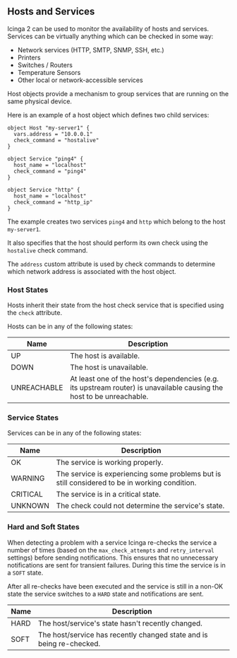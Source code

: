 ## <a id="hosts-services"></a> Hosts and Services

Icinga 2 can be used to monitor the availability of hosts and services. Services
can be virtually anything which can be checked in some way:

* Network services (HTTP, SMTP, SNMP, SSH, etc.)
* Printers
* Switches / Routers
* Temperature Sensors
* Other local or network-accessible services

Host objects provide a mechanism to group services that are running
on the same physical device.

Here is an example of a host object which defines two child services:

    object Host "my-server1" {
      vars.address = "10.0.0.1"
      check_command = "hostalive"
    }

    object Service "ping4" {
      host_name = "localhost"
      check_command = "ping4"
    }

    object Service "http" {
      host_name = "localhost"
      check_command = "http_ip"
    }

The example creates two services `ping4` and `http` which belong to the
host `my-server1`.

It also specifies that the host should perform its own check using the `hostalive`
check command.

The `address` custom attribute is used by check commands to determine which network
address is associated with the host object.

### <a id="host-states"></a> Host States

Hosts inherit their state from the host check service that is specified using
the `check` attribute.

Hosts can be in any of the following states:

  Name        | Description
  ------------|--------------
  UP          | The host is available.
  DOWN        | The host is unavailable.
  UNREACHABLE | At least one of the host's dependencies (e.g. its upstream router) is unavailable causing the host to be unreachable.

### <a id="service-states"></a> Service States

Services can be in any of the following states:

  Name        | Description
  ------------|--------------
  OK          | The service is working properly.
  WARNING     | The service is experiencing some problems but is still considered to be in working condition.
  CRITICAL    | The service is in a critical state.
  UNKNOWN     | The check could not determine the service's state.

### <a id="hard-soft-states"></a> Hard and Soft States

When detecting a problem with a service Icinga re-checks the service a number of
times (based on the `max_check_attempts` and `retry_interval` settings) before sending
notifications. This ensures that no unnecessary notifications are sent for
transient failures. During this time the service is in a `SOFT` state.

After all re-checks have been executed and the service is still in a non-OK
state the service switches to a `HARD` state and notifications are sent.

  Name        | Description
  ------------|--------------
  HARD        | The host/service's state hasn't recently changed.
  SOFT        | The host/service has recently changed state and is being re-checked.
